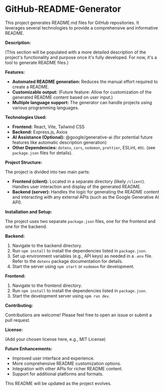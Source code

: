 # GitHub-README-Generator

This project generates README.md files for GitHub repositories.  It leverages several technologies to provide a comprehensive and informative README.

**Description:**

(This section will be populated with a more detailed description of the project's functionality and purpose once it's fully developed.  For now, it's a tool to generate README files.)


**Features:**

* **Automated README generation:**  Reduces the manual effort required to create a README.
* **Customizable output:** (Future feature: Allow for customization of the generated README content based on user input.)
* **Multiple language support:**  The generator can handle projects using various programming languages.


**Technologies Used:**

* **Frontend:** React, Vite, Tailwind CSS
* **Backend:** Express.js, Axios
* **AI Assistance (Optional):** @google/generative-ai (for potential future features like automatic description generation)
* **Other Dependencies:**  `dotenv`, `cors`, `nodemon`, `prettier`, ESLint, etc. (see `package.json` files for details).


**Project Structure:**

The project is divided into two main parts:

* **Frontend (client):**  Located in a separate directory (likely `/client`).  Handles user interaction and display of the generated README.
* **Backend (server):**  Handles the logic for generating the README content and interacting with any external APIs (such as the Google Generative AI API).


**Installation and Setup:**

The project uses two separate `package.json` files, one for the frontend and one for the backend.

**Backend:**

1. Navigate to the backend directory.
2. Run `npm install` to install the dependencies listed in `package.json`.
3. Set up environment variables (e.g., API keys) as needed in a `.env` file.  Refer to the `dotenv` package documentation for details.
4. Start the server using `npm start` or `nodemon` for development.


**Frontend:**

1. Navigate to the frontend directory.
2. Run `npm install` to install the dependencies listed in `package.json`.
3. Start the development server using `npm run dev`.


**Contributing:**

Contributions are welcome! Please feel free to open an issue or submit a pull request.


**License:**

(Add your chosen license here, e.g., MIT License)


**Future Enhancements:**

* Improved user interface and experience.
* More comprehensive README customization options.
* Integration with other APIs for richer README content.
* Support for additional platforms and formats.


This README will be updated as the project evolves.
